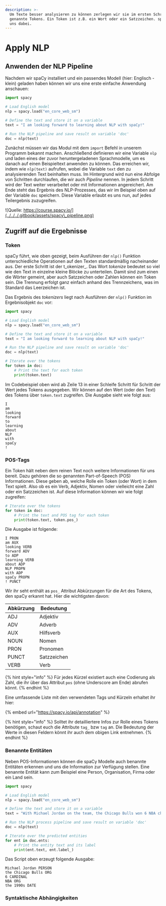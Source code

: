 ```yaml
---
description: >-
  Um Texte besser analysieren zu können zerlegen wir sie im ersten Schritt in so
  genannte Tokens. Ein Token ist z.B. ein Wort oder ein Satzzeichen. spaCy hilft
  uns dabei.
---
```


# Apply NLP

## Anwenden der NLP Pipeline

Nachdem wir spaCy installiert und ein passendes Modell (hier: Englisch - klein) geladen haben können wir uns eine erste einfache Anwendung anschauen:

```python
import spacy

# Load English model
nlp = spacy.load("en_core_web_sm")

# Define the text and store it on a variable
text = "I am looking forward to learning about NLP with spaCy!"

# Run the NLP pipeline and save result on variable 'doc'
doc = nlp(text)
```

Zunächst müssen wir das Modul mit dem `import` Befehl in unserem Programm bekannt machen. Anschließend definieren wir eine Variable `nlp` und laden eines der zuvor heruntergeladenen Sprachmodelle, um es danach auf einen Beispieltext anwenden zu können. Das erreichen wir, indem wie `nlp(text)` aufrufen, wobei die Variable `text` den zu analysierenden Text beinhalten muss. Im Hintergrund wird nun eine Abfolge von Schritten durchlaufen, die wir auch _Pipeline_ nennen. In jedem Schritt wird der Text weiter verarbeitet oder mit Informationen angereichert. Am Ende steht das Ergebnis des NLP-Prozesses, das wir im Beispiel oben auf der Variable `doc` speichern. Diese Variable erlaubt es uns nun, auf jedes Teilergebnis zuzugreifen.

![Quelle: https://course.spacy.io/](../../../.gitbook/assets/spacy\_pipeline.png)

## Zugriff auf die Ergebnisse

### Token

spaCy führt, wie oben gezeigt, beim Ausführen der `nlp()` Funktion unterschiedliche Operationen auf den Texten standardmäßig nacheinander aus. Der erste Schritt ist der t_okenizer_. Das Wort _tokenize_ bedeutet so viel wie den Text in einzelne kleine Blöcke zu unterteilen. Damit sind zum einen die Wörter gemeint, aber auch Satzzeichen oder Zahlen können ein Token sein. Die Trennung erfolgt ganz einfach anhand des Trennzeichens, was im Standard das Leerzeichen ist.

Das Ergebnis des _tokenizers_ liegt nach Ausführen der `nlp()` Funktion im Ergebnisobjekt `doc` vor:

```python
import spacy

# Load English model
nlp = spacy.load("en_core_web_sm")

# Define the text and store it on a variable
text = "I am looking forward to learning about NLP with spaCy!"

# Run the NLP pipeline and save result on variable 'doc'
doc = nlp(text)

# Iterate over the tokens
for token in doc:
    # Print the text for each token
    print(token.text)
```

Im Codebeispiel oben wird ab Zeile 13 in einer Schleife Schritt für Schritt der Wert jedes Tokens ausgegeben. Wir können auf den Wert (oder den Text) des Tokens über `token.text` zugreifen. Die Ausgabe sieht wie folgt aus:

```
I
am
looking
forward
to
learning
about
NLP
with
spaCy
!
```

### POS-Tags

Ein Token hält neben dem reinen Text noch weitere Informationen für uns bereit. Dazu gehören die so genannten Part-of-Speech (POS) Informationen. Diese geben ab, welche Rolle ein Token (oder Wort) in dem Text spielt. Also ob es ein Verb, Adjektiv, Nomen oder vielleicht eine Zahl oder ein Satzzeichen ist. Auf diese Information können wir wie folgt zugreifen:

```python
# Iterate over the tokens
for token in doc:
    # Print the text and POS tag for each token
    print(token.text, token.pos_)
```

Die Ausgabe ist folgende:

```
I PRON
am AUX
looking VERB
forward ADV
to ADP
learning VERB
about ADP
NLP PROPN
with ADP
spaCy PROPN
! PUNCT
```

Wir ihr seht enthält as `pos_` Attribut Abkürzungen für die Art des Tokens, den spaCy erkannt hat. Hier die wichtigsten davon:

| Abkürzung | Bedeutung   |
| --------- | ----------- |
| ADJ       | Adjektiv    |
| ADV       | Adverb      |
| AUX       | Hilfsverb   |
| NOUN      | Nomen       |
| PRON      | Pronomen    |
| PUNCT     | Satzzeichen |
| VERB      | Verb        |

{% hint style="info" %}
Für jedes Kürzel existiert auch eine Codierung als Zahl, die ihr über das Attribut `pos` (ohne Underscore am Ende) abrufen könnt.
{% endhint %}

Eine umfassende Liste mit den verwendeten Tags und Kürzeln erhaltet ihr hier:

{% embed url="https://spacy.io/api/annotation" %}

{% hint style="info" %}
Solltet ihr detailliertere Infos zur Rolle eines Tokens benötigen, schaut euch die Attribute `tag_` bzw `tag` an. Die Bedeutung der Werte in diesen Feldern könnt ihr auch dem obigen Link entnehmen.
{% endhint %}

### Benannte Entitäten

Neben POS-Informationen können die spaCy Modelle auch benannte Entitäten erkennen und uns die Information zur Verfügung stellen. Eine benannte Entität kann zum Beispiel eine Person, Organisation, Firma oder ein Land sein.

```python
import spacy

# Load English model
nlp = spacy.load("en_core_web_sm")

# Define the text and store it on a variable
text = "With Michael Jordan on the team, the Chicago Bulls won 6 NBA championship titles during the 1990s."

# Run the NLP process pipeline and save result on variable 'doc'
doc = nlp(text)

# Iterate over the predicted entities
for ent in doc.ents:
    # Print the entity text and its label
    print(ent.text, ent.label_)
```

Das Script oben erzeugt folgende Ausgabe:

```
Michael Jordan PERSON
the Chicago Bulls ORG
6 CARDINAL
NBA ORG
the 1990s DATE
```

### Syntaktische Abhängigkeiten

